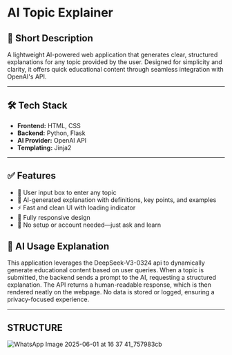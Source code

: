 # AI Topic Explainer

## 📄 Short Description  
A lightweight AI-powered web application that generates clear, structured explanations for any topic provided by the user. Designed for simplicity and clarity, it offers quick educational content through seamless integration with OpenAI's API.

---

## 🛠 Tech Stack  
- **Frontend:** HTML, CSS  
- **Backend:** Python, Flask  
- **AI Provider:** OpenAI API  
- **Templating:** Jinja2  

---

## ✅ Features  
- 📌 User input box to enter any topic  
- 🤖 AI-generated explanation with definitions, key points, and examples  
- ⚡ Fast and clean UI with loading indicator  
- 📱 Fully responsive design  
- 🧠 No setup or account needed—just ask and learn  



## 🧠 AI Usage Explanation  
This application leverages the DeepSeek-V3-0324 api to dynamically generate educational content based on user queries. When a topic is submitted, the backend sends a prompt to the AI, requesting a structured explanation. The API returns a human-readable response, which is then rendered neatly on the webpage. No data is stored or logged, ensuring a privacy-focused experience.

---
## STRUCTURE

![WhatsApp Image 2025-06-01 at 16 37 41_757983cb](https://github.com/user-attachments/assets/557904f3-6e0c-4e31-96b6-3ac0de9efe7d)
